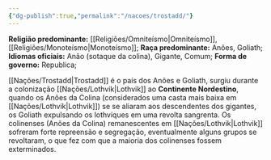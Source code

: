 ```yaml
---
{"dg-publish":true,"permalink":"/nacoes/trostadd/"}
---
```


 __Religião predominante:__ [[Religiões/Omniteísmo\|Omniteísmo]], [[Religiões/Monoteísmo\|Monoteísmo]];
 __Raça predominante:__ Anões, Goliath;
 __Idiomas oficiais:__ Anão (sotaque da colina), Gigante, Comum;
 __Forma de governo:__ Republica;

[[Nações/Trostadd\|Trostadd]] é o país dos Anões e Goliath, surgiu durante a colonização [[Nações/Lothvik\|Lothvik]] ao **Continente Nordestino**, quando os Anões da Colina (considerados uma casta mais baixa em [[Nações/Lothvik\|Lothvik]]) se se aliaram aos descendentes dos gigantes, os Goliath expulsando os lothvíques em uma revolta sangrenta.
Os colinenses (Anões da Colina) remanescentes em [[Nações/Lothvik\|Lothvik]] sofreram forte repreensão e segregação, eventualmente alguns grupos se revoltaram, o que fez com que a maioria dos colinenses fossem exterminados. 